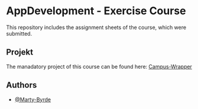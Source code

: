 # AppDevelopment - Exercise  Course

This repository includes the assignment sheets of the course, which were submitted. 

## Projekt
The manadatory project of this course can be found here: [Campus-Wrapper](https://github.com/Marty-Byrde/Campus-Wrapper)


## Authors

- [@Marty-Byrde](https://github.com/Marty-Byrde)
